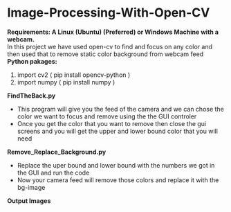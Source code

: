 # Image-Processing-With-Open-CV
**Requirements: A Linux (Ubuntu) (Preferred) or Windows Machine with a webcam.**
<br>
In this project we have used open-cv to find and focus on any color and then used that to remove static color background from webcam feed
<br>
**Python pakages:**
1. import cv2 ( pip install opencv-python )
2. import numpy ( pip install numpy )

**FindTheBack.py**
* This program will give you the feed of the camera and we can chose the color we want to focus and remove using the the GUI controler
* Once you get the color that you want to remove then close the gui screens and you will get the upper and lower bound color that you will need

**Remove_Replace_Background.py**
* Replace the uper bound and lower bound with the numbers we got in the GUI and run the code
* Now your camera feed will remove those colors and replace it with the bg-image

**Output Images**


